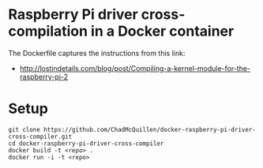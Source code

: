 # Raspberry Pi driver cross-compilation in a Docker container

The Dockerfile captures the instructions from this link:

* http://lostindetails.com/blog/post/Compiling-a-kernel-module-for-the-raspberry-pi-2

# Setup

````
git clone https://github.com/ChadMcQuillen/docker-raspberry-pi-driver-cross-compiler.git
cd docker-raspberry-pi-driver-cross-compiler
docker build -t <repo> .
docker run -i -t <repo>
````
